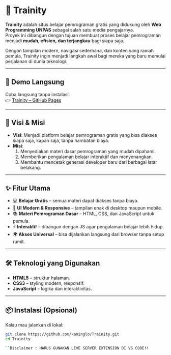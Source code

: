 # 🚀 Trainity

**Trainity** adalah situs belajar pemrograman gratis yang didukung oleh **Web Programming UNPAS** sebagai salah satu media pengajarnya.  
Proyek ini dibangun dengan tujuan membuat proses belajar pemrograman menjadi **mudah, efisien, dan terjangkau** bagi siapa saja.  

Dengan tampilan modern, navigasi sederhana, dan konten yang ramah pemula, Trainity ingin menjadi langkah awal bagi mereka yang baru memulai perjalanan di dunia teknologi.  

---

## 🔗 Demo Langsung
Coba langsung tanpa instalasi:  
👉 [Trainity – GitHub Pages](https://kaminglo.github.io/Trainity/index.html)  

---

## 🎯 Visi & Misi
- **Visi**: Menjadi platform belajar pemrograman gratis yang bisa diakses siapa saja, kapan saja, tanpa hambatan biaya.  
- **Misi**:  
  1. Menyediakan materi dasar pemrograman yang mudah dipahami.  
  2. Memberikan pengalaman belajar interaktif dan menyenangkan.  
  3. Membantu mencetak generasi developer baru dari berbagai latar belakang.  

---

## ✨ Fitur Utama
- 💻 **Belajar Gratis** – semua materi dapat diakses tanpa biaya.  
- 🎨 **UI Modern & Responsive** – tampilan enak di desktop maupun mobile.  
- 📚 **Materi Pemrograman Dasar** – HTML, CSS, dan JavaScript untuk pemula.  
- ⚡ **Interaktif** – dibangun dengan JS agar pengalaman belajar lebih hidup.  
- 🌍 **Akses Universal** – bisa dijalankan langsung dari browser tanpa setup rumit.  

---

## 🛠️ Teknologi yang Digunakan
- **HTML5** – struktur halaman.  
- **CSS3** – styling modern, responsif.  
- **JavaScript** – logika dan interaktivitas.  

---

## 📦 Instalasi (Opsional)
Kalau mau jalankan di lokal:  

```bash
git clone https://github.com/kaminglo/Trainity.git
cd Trainity

``Disclaimer : HARUS GUNAKAN LIVE SERVER EXTENSION DI VS CODE!!
